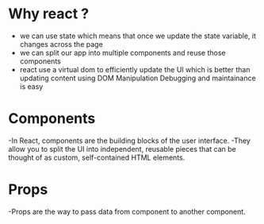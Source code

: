 # Why react ?
- we can use state which means that once we update the state variable, it changes across the page
- we can split our app into multiple components and reuse those components
- react use a virtual dom to efficiently update the UI which is better than updating content using DOM Manipulation
Debugging and maintainance is easy

# Components
-In React, components are the building blocks of the user interface. 
-They allow you to split the UI into independent, reusable pieces that can be thought of as custom, self-contained HTML elements.

# Props
-Props are the way to pass data from component to another component.
